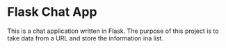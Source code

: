 # Flask Chat App

This is a chat application written in Flask. The purpose of this project is to 
take data from a URL and store the information ina  list.